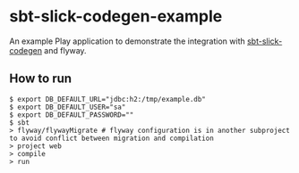 # sbt-slick-codegen-example

An example Play application to demonstrate the integration with [sbt-slick-codegen](https://github.com/tototoshi/sbt-slick-codegen) and flyway.

## How to run

```
$ export DB_DEFAULT_URL="jdbc:h2:/tmp/example.db"
$ export DB_DEFAULT_USER="sa"
$ export DB_DEFAULT_PASSWORD=""
$ sbt
> flyway/flywayMigrate # flyway configuration is in another subproject to avoid conflict between migration and compilation
> project web
> compile
> run
```
